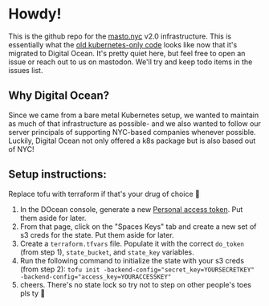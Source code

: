 # Howdy! 

This is the github repo for the [masto.nyc](https://masto.nyc/about) v2.0 infrastructure. This is essentially what the [old kubernetes-only code](https://github.com/Five-Borough-Fedi-Project/masto.nyc) looks like now that it's migrated to Digital Ocean. It's pretty quiet here, but feel free to open an issue or reach out to us on mastodon. We'll try and keep todo items in the issues list.

## Why Digital Ocean?

Since we came from a bare metal Kubernetes setup, we wanted to maintain as much of that infrastructure as possible- and we also wanted to follow our server principals of supporting NYC-based companies whenever possible. Luckily, Digital Ocean not only offered a k8s package but is also based out of NYC!

## Setup instructions:

Replace tofu with terraform if that's your drug of choice 🤷

1. In the DOcean console, generate a new [Personal access token](https://cloud.digitalocean.com/account/api/tokens). Put them aside for later.
2. From that page, click on the "Spaces Keys" tab and create a new set of s3 creds for the state. Put them aside for later.
3. Create a `terraform.tfvars` file. Populate it with the correct `do_token` (from step 1), `state_bucket`, and `state_key` variables.
4. Run the following command to initialize the state with your s3 creds (from step 2): `tofu init -backend-config="secret_key=YOURSECRETKEY" -backend-config="access_key=YOURACCESSKEY"`
5. cheers. There's no state lock so try not to step on other people's toes pls ty 🤷